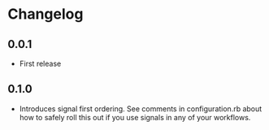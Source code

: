 # Changelog

## 0.0.1
- First release

## 0.1.0
- Introduces signal first ordering. See comments in configuration.rb about how to safely roll this out if you
use signals in any of your workflows.
